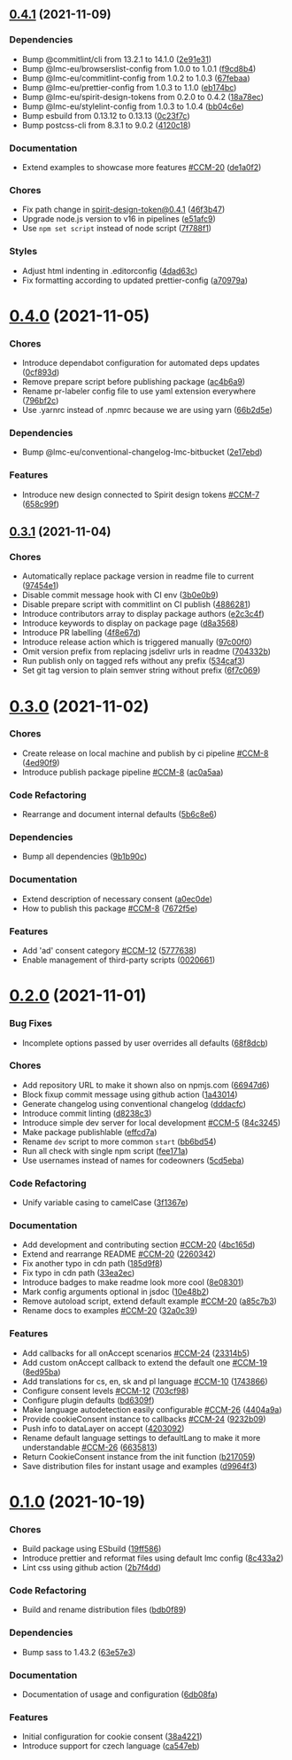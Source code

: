 
<a name="0.4.1"></a>
## [0.4.1](https://github.com/projects/lmc-eu/repos/cookie-consent-manager/compare/diff?targetBranch=refs%2Ftags%2F0.4.0&sourceBranch=refs%2Ftags%2F0.4.1) (2021-11-09)


### Dependencies


* Bump @commitlint/cli from 13.2.1 to 14.1.0 ([2e91e31](https://github.com/projects/lmc-eu/repos/cookie-consent-manager/commits/2e91e31))
* Bump @lmc-eu/browserslist-config from 1.0.0 to 1.0.1 ([f9cd8b4](https://github.com/projects/lmc-eu/repos/cookie-consent-manager/commits/f9cd8b4))
* Bump @lmc-eu/commitlint-config from 1.0.2 to 1.0.3 ([67febaa](https://github.com/projects/lmc-eu/repos/cookie-consent-manager/commits/67febaa))
* Bump @lmc-eu/prettier-config from 1.0.3 to 1.1.0 ([eb174bc](https://github.com/projects/lmc-eu/repos/cookie-consent-manager/commits/eb174bc))
* Bump @lmc-eu/spirit-design-tokens from 0.2.0 to 0.4.2 ([18a78ec](https://github.com/projects/lmc-eu/repos/cookie-consent-manager/commits/18a78ec))
* Bump @lmc-eu/stylelint-config from 1.0.3 to 1.0.4 ([bb04c6e](https://github.com/projects/lmc-eu/repos/cookie-consent-manager/commits/bb04c6e))
* Bump esbuild from 0.13.12 to 0.13.13 ([0c23f7c](https://github.com/projects/lmc-eu/repos/cookie-consent-manager/commits/0c23f7c))
* Bump postcss-cli from 8.3.1 to 9.0.2 ([4120c18](https://github.com/projects/lmc-eu/repos/cookie-consent-manager/commits/4120c18))
### Documentation


* Extend examples to showcase more features [#CCM-20](https://github.com/lmc-eu/cookie-consent-manager/issues/CCM-20) ([de1a0f2](https://github.com/projects/lmc-eu/repos/cookie-consent-manager/commits/de1a0f2))
### Chores


* Fix path change in spirit-design-token@0.4.1 ([46f3b47](https://github.com/projects/lmc-eu/repos/cookie-consent-manager/commits/46f3b47))
* Upgrade node.js version to v16 in pipelines ([e51afc9](https://github.com/projects/lmc-eu/repos/cookie-consent-manager/commits/e51afc9))
* Use `npm set script` instead of node script ([7f788f1](https://github.com/projects/lmc-eu/repos/cookie-consent-manager/commits/7f788f1))
### Styles


* Adjust html indenting in .editorconfig ([4dad63c](https://github.com/projects/lmc-eu/repos/cookie-consent-manager/commits/4dad63c))
* Fix formatting according to updated prettier-config ([a70979a](https://github.com/projects/lmc-eu/repos/cookie-consent-manager/commits/a70979a))

<a name="0.4.0"></a>
# [0.4.0](https://github.com/projects/lmc-eu/repos/cookie-consent-manager/compare/diff?targetBranch=refs%2Ftags%2F0.3.1&sourceBranch=refs%2Ftags%2F0.4.0) (2021-11-05)


### Chores


* Introduce dependabot configuration for automated deps updates ([0cf893d](https://github.com/projects/lmc-eu/repos/cookie-consent-manager/commits/0cf893d))
* Remove prepare script before publishing package ([ac4b6a9](https://github.com/projects/lmc-eu/repos/cookie-consent-manager/commits/ac4b6a9))
* Rename pr-labeler config file to use yaml extension everywhere ([796bf2c](https://github.com/projects/lmc-eu/repos/cookie-consent-manager/commits/796bf2c))
* Use .yarnrc instead of .npmrc because we are using yarn ([66b2d5e](https://github.com/projects/lmc-eu/repos/cookie-consent-manager/commits/66b2d5e))
### Dependencies


* Bump @lmc-eu/conventional-changelog-lmc-bitbucket ([2e17ebd](https://github.com/projects/lmc-eu/repos/cookie-consent-manager/commits/2e17ebd))
### Features


* Introduce new design connected to Spirit design tokens [#CCM-7](https://github.com/lmc-eu/cookie-consent-manager/issues/CCM-7) ([658c99f](https://github.com/projects/lmc-eu/repos/cookie-consent-manager/commits/658c99f))

<a name="0.3.1"></a>
## [0.3.1](https://github.com/projects/lmc-eu/repos/cookie-consent-manager/compare/diff?targetBranch=refs%2Ftags%2F0.3.0&sourceBranch=refs%2Ftags%2F0.3.1) (2021-11-04)


### Chores


* Automatically replace package version in readme file to current ([97454e1](https://github.com/projects/lmc-eu/repos/cookie-consent-manager/commits/97454e1))
* Disable commit message hook with CI env ([3b0e0b9](https://github.com/projects/lmc-eu/repos/cookie-consent-manager/commits/3b0e0b9))
* Disable prepare script with commitlint on CI publish ([4886281](https://github.com/projects/lmc-eu/repos/cookie-consent-manager/commits/4886281))
* Introduce contributors array to display package authors ([e2c3c4f](https://github.com/projects/lmc-eu/repos/cookie-consent-manager/commits/e2c3c4f))
* Introduce keywords to display on package page ([d8a3568](https://github.com/projects/lmc-eu/repos/cookie-consent-manager/commits/d8a3568))
* Introduce PR labelling ([4f8e67d](https://github.com/projects/lmc-eu/repos/cookie-consent-manager/commits/4f8e67d))
* Introduce release action which is triggered manually ([97c00f0](https://github.com/projects/lmc-eu/repos/cookie-consent-manager/commits/97c00f0))
* Omit version prefix from replacing jsdelivr urls in readme ([704332b](https://github.com/projects/lmc-eu/repos/cookie-consent-manager/commits/704332b))
* Run publish only on tagged refs without any prefix ([534caf3](https://github.com/projects/lmc-eu/repos/cookie-consent-manager/commits/534caf3))
* Set git tag version to plain semver string without prefix ([6f7c069](https://github.com/projects/lmc-eu/repos/cookie-consent-manager/commits/6f7c069))

<a name="0.3.0"></a>
# [0.3.0](https://github.com/projects/lmc-eu/repos/cookie-consent-manager/compare/diff?targetBranch=refs%2Ftags%2F0.2.0&sourceBranch=refs%2Ftags%2F0.3.0) (2021-11-02)


### Chores


* Create release on local machine and publish by ci pipeline [#CCM-8](https://github.com/lmc-eu/cookie-consent-manager/issues/CCM-8) ([4ed90f9](https://github.com/projects/lmc-eu/repos/cookie-consent-manager/commits/4ed90f9))
* Introduce publish package pipeline [#CCM-8](https://github.com/lmc-eu/cookie-consent-manager/issues/CCM-8) ([ac0a5aa](https://github.com/projects/lmc-eu/repos/cookie-consent-manager/commits/ac0a5aa))
### Code Refactoring


* Rearrange and document internal defaults ([5b6c8e6](https://github.com/projects/lmc-eu/repos/cookie-consent-manager/commits/5b6c8e6))
### Dependencies


* Bump all dependencies ([9b1b90c](https://github.com/projects/lmc-eu/repos/cookie-consent-manager/commits/9b1b90c))
### Documentation


* Extend description of necessary consent ([a0ec0de](https://github.com/projects/lmc-eu/repos/cookie-consent-manager/commits/a0ec0de))
* How to publish this package [#CCM-8](https://github.com/lmc-eu/cookie-consent-manager/issues/CCM-8) ([7672f5e](https://github.com/projects/lmc-eu/repos/cookie-consent-manager/commits/7672f5e))
### Features


* Add 'ad' consent category [#CCM-12](https://github.com/lmc-eu/cookie-consent-manager/issues/CCM-12) ([5777638](https://github.com/projects/lmc-eu/repos/cookie-consent-manager/commits/5777638))
* Enable management of third-party scripts ([0020661](https://github.com/projects/lmc-eu/repos/cookie-consent-manager/commits/0020661))

<a name="0.2.0"></a>
# [0.2.0](https://github.com/projects/lmc-eu/repos/cookie-consent-manager/compare/diff?targetBranch=refs%2Ftags%2F0.1.0&sourceBranch=refs%2Ftags%2F0.2.0) (2021-11-01)


### Bug Fixes


* Incomplete options passed by user overrides all defaults ([68f8dcb](https://github.com/projects/lmc-eu/repos/cookie-consent-manager/commits/68f8dcb))
### Chores


* Add repository URL to make it shown also on npmjs.com ([66947d6](https://github.com/projects/lmc-eu/repos/cookie-consent-manager/commits/66947d6))
* Block fixup commit message using github action ([1a43014](https://github.com/projects/lmc-eu/repos/cookie-consent-manager/commits/1a43014))
* Generate changelog using conventional changelog ([dddacfc](https://github.com/projects/lmc-eu/repos/cookie-consent-manager/commits/dddacfc))
* Introduce commit linting ([d8238c3](https://github.com/projects/lmc-eu/repos/cookie-consent-manager/commits/d8238c3))
* Introduce simple dev server for local development [#CCM-5](https://github.com/lmc-eu/cookie-consent-manager/issues/CCM-5) ([84c3245](https://github.com/projects/lmc-eu/repos/cookie-consent-manager/commits/84c3245))
* Make package publishlable ([effcd7a](https://github.com/projects/lmc-eu/repos/cookie-consent-manager/commits/effcd7a))
* Rename `dev` script to more common `start` ([bb6bd54](https://github.com/projects/lmc-eu/repos/cookie-consent-manager/commits/bb6bd54))
* Run all check with single npm script ([fee171a](https://github.com/projects/lmc-eu/repos/cookie-consent-manager/commits/fee171a))
* Use usernames instead of names for codeowners ([5cd5eba](https://github.com/projects/lmc-eu/repos/cookie-consent-manager/commits/5cd5eba))
### Code Refactoring


* Unify variable casing to camelCase ([3f1367e](https://github.com/projects/lmc-eu/repos/cookie-consent-manager/commits/3f1367e))
### Documentation


* Add development and contributing section [#CCM-20](https://github.com/lmc-eu/cookie-consent-manager/issues/CCM-20) ([4bc165d](https://github.com/projects/lmc-eu/repos/cookie-consent-manager/commits/4bc165d))
* Extend and rearrange README [#CCM-20](https://github.com/lmc-eu/cookie-consent-manager/issues/CCM-20) ([2260342](https://github.com/projects/lmc-eu/repos/cookie-consent-manager/commits/2260342))
* Fix another typo in cdn path ([185d9f8](https://github.com/projects/lmc-eu/repos/cookie-consent-manager/commits/185d9f8))
* Fix typo in cdn path ([33ea2ec](https://github.com/projects/lmc-eu/repos/cookie-consent-manager/commits/33ea2ec))
* Introduce badges to make readme look more cool ([8e08301](https://github.com/projects/lmc-eu/repos/cookie-consent-manager/commits/8e08301))
* Mark config arguments optional in jsdoc ([10e48b2](https://github.com/projects/lmc-eu/repos/cookie-consent-manager/commits/10e48b2))
* Remove autoload script, extend default example [#CCM-20](https://github.com/lmc-eu/cookie-consent-manager/issues/CCM-20) ([a85c7b3](https://github.com/projects/lmc-eu/repos/cookie-consent-manager/commits/a85c7b3))
* Rename docs to examples [#CCM-20](https://github.com/lmc-eu/cookie-consent-manager/issues/CCM-20) ([32a0c39](https://github.com/projects/lmc-eu/repos/cookie-consent-manager/commits/32a0c39))
### Features


* Add callbacks for all onAccept scenarios [#CCM-24](https://github.com/lmc-eu/cookie-consent-manager/issues/CCM-24) ([23314b5](https://github.com/projects/lmc-eu/repos/cookie-consent-manager/commits/23314b5))
* Add custom onAccept callback to extend the default one [#CCM-19](https://github.com/lmc-eu/cookie-consent-manager/issues/CCM-19) ([8ed95ba](https://github.com/projects/lmc-eu/repos/cookie-consent-manager/commits/8ed95ba))
* Add translations for cs, en, sk and pl language [#CCM-10](https://github.com/lmc-eu/cookie-consent-manager/issues/CCM-10) ([1743866](https://github.com/projects/lmc-eu/repos/cookie-consent-manager/commits/1743866))
* Configure consent levels [#CCM-12](https://github.com/lmc-eu/cookie-consent-manager/issues/CCM-12) ([703cf98](https://github.com/projects/lmc-eu/repos/cookie-consent-manager/commits/703cf98))
* Configure plugin defaults ([bd6309f](https://github.com/projects/lmc-eu/repos/cookie-consent-manager/commits/bd6309f))
* Make language autodetection easily configurable [#CCM-26](https://github.com/lmc-eu/cookie-consent-manager/issues/CCM-26) ([4404a9a](https://github.com/projects/lmc-eu/repos/cookie-consent-manager/commits/4404a9a))
* Provide cookieConsent instance to callbacks [#CCM-24](https://github.com/lmc-eu/cookie-consent-manager/issues/CCM-24) ([9232b09](https://github.com/projects/lmc-eu/repos/cookie-consent-manager/commits/9232b09))
* Push info to dataLayer on accept ([4203092](https://github.com/projects/lmc-eu/repos/cookie-consent-manager/commits/4203092))
* Rename default language settings to defaultLang to make it more understandable [#CCM-26](https://github.com/lmc-eu/cookie-consent-manager/issues/CCM-26) ([6635813](https://github.com/projects/lmc-eu/repos/cookie-consent-manager/commits/6635813))
* Return CookieConsent instance from the init function ([b217059](https://github.com/projects/lmc-eu/repos/cookie-consent-manager/commits/b217059))
* Save distribution files for instant usage and examples ([d9964f3](https://github.com/projects/lmc-eu/repos/cookie-consent-manager/commits/d9964f3))

<a name="0.1.0"></a>
# [0.1.0](https://github.com/projects/lmc-eu/repos/cookie-consent-manager/compare/diff?targetBranch=refs%2Ftags%2F19ff586&sourceBranch=refs%2Ftags%2F0.1.0) (2021-10-19)


### Chores


* Build package using ESbuild ([19ff586](https://github.com/projects/lmc-eu/repos/cookie-consent-manager/commits/19ff586))
* Introduce prettier and reformat files using default lmc config ([8c433a2](https://github.com/projects/lmc-eu/repos/cookie-consent-manager/commits/8c433a2))
* Lint css using github action ([2b7f4dd](https://github.com/projects/lmc-eu/repos/cookie-consent-manager/commits/2b7f4dd))
### Code Refactoring


* Build and rename distribution files ([bdb0f89](https://github.com/projects/lmc-eu/repos/cookie-consent-manager/commits/bdb0f89))
### Dependencies


* Bump sass to 1.43.2 ([63e57e3](https://github.com/projects/lmc-eu/repos/cookie-consent-manager/commits/63e57e3))
### Documentation


* Documentation of usage and configuration ([6db08fa](https://github.com/projects/lmc-eu/repos/cookie-consent-manager/commits/6db08fa))
### Features


* Initial configuration for cookie consent ([38a4221](https://github.com/projects/lmc-eu/repos/cookie-consent-manager/commits/38a4221))
* Introduce support for czech language ([ca547eb](https://github.com/projects/lmc-eu/repos/cookie-consent-manager/commits/ca547eb))
